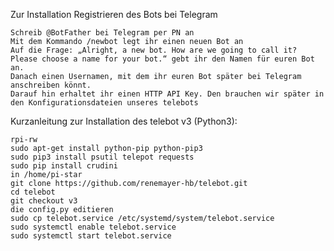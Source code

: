 Zur Installation
Registrieren des Bots bei Telegram

    Schreib @BotFather bei Telegram per PN an
    Mit dem Kommando /newbot legt ihr einen neuen Bot an
    Auf die Frage: „Alright, a new bot. How are we going to call it? Please choose a name for your bot.“ gebt ihr den Namen für euren Bot an.
    Danach einen Usernamen, mit dem ihr euren Bot später bei Telegram anschreiben könnt.
    Darauf hin erhaltet ihr einen HTTP API Key. Den brauchen wir später in den Konfigurationsdateien unseres telebots




Kurzanleitung zur Installation des telebot v3 (Python3):

	rpi-rw
	sudo apt-get install python-pip python-pip3
	sudo pip3 install psutil telepot requests
	sudo pip install crudini
	in /home/pi-star
	git clone https://github.com/renemayer-hb/telebot.git
	cd telebot
	git checkout v3
	die config.py editieren
	sudo cp telebot.service /etc/systemd/system/telebot.service
	sudo systemctl enable telebot.service
	sudo systemctl start telebot.service

